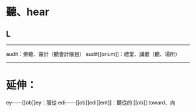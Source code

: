 # 聽、hear
## L
___
audit：旁聽、審計（聽會計賬目）
audit[[orium]]：禮堂、講廳（聽、場所）
___
# 延伸：
ey——[[ob]]ey：服從
edi——[[ob]]edi[[ent]]：聽從的
[[ob]]:toward、向